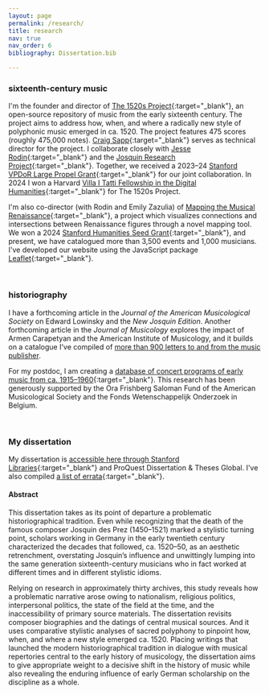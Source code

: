 ```yaml
---
layout: page
permalink: /research/
title: research
nav: true
nav_order: 6
bibliography: Dissertation.bib

---
```


### sixteenth-century music

I'm the founder and director of [The 1520s Project](https://www.1520s-project.org){:target="_blank"}, an open-source repository of music from the early sixteenth century. The project aims to address how, when, and where a radically new style of polyphonic music emerged in ca. 1520. The project features 475 scores (roughly 475,000 notes). [Craig Sapp](https://music.stanford.edu/people/craig-sapp-0){:target="_blank"} serves as technical director for the project. I collaborate closely with [Jesse Rodin](https://music.stanford.edu/people/jesse-rodin){:target="_blank"} and the [Josquin Research Project](https://josquin.stanford.edu){:target="_blank"}. Together, we received a 2023–24 [Stanford VPDoR Large Propel Grant](https://propelgrants.stanford.edu/){:target="_blank"} for our joint collaboration. In 2024 I won a Harvard [Villa I Tatti Fellowship in the Digital Humanities](https://itatti.harvard.edu/fellowship-digital-humanities){:target="_blank"} for The 1520s Project.

I'm also co-director (with Rodin and Emily Zazulia) of [Mapping the Musical Renaissance](https://renaissancemapping.org){:target="_blank"}, a project which visualizes connections and intersections between Renaissance figures through a novel mapping tool. We won a 2024 [Stanford Humanities Seed Grant](https://publichumanities.stanford.edu/research-grants/humanities-seed-grants){:target="_blank"}, and present, we have catalogued more than 3,500 events and 1,000 musicians. I've developed our website using the JavaScript package [Leaflet](https://leafletjs.com){:target="_blank"}.

<br>

### historiography

I have a forthcoming article in the _Journal of the American Musicological Society_ on Edward Lowinsky and the _New Josquin Edition_. Another forthcoming article in the _Journal of Musicology_ explores the impact of Armen Carapetyan and the American Institute of Musicology, and it builds on a catalogue I've compiled of [more than 900 letters to and from the music publisher](../Carapetyan).

For my postdoc, I am creating a [database of concert programs of early music from ca. 1915–1960](https://www.concertsdatabase.org/){:target="_blank"}. This research has been generously supported by the Ora Frishberg Saloman Fund of the American Musicological Society and the Fonds Wetenschappelijk Onderzoek in Belgium.

<br>

### My dissertation

My dissertation is [accessible here through Stanford Libraries](https://purl.stanford.edu/gb578zc4005){:target="_blank"} and ProQuest Dissertation & Theses Global. I've also compiled [a list of errata](/research/Ory_Dissertation_Errata.pdf){:target="_blank"}.

#### Abstract

This dissertation takes as its point of departure a problematic historiographical tradition. Even while recognizing that the death of the famous composer Josquin des Prez (1450–1521) marked a stylistic turning point, scholars working in Germany in the early twentieth century characterized the decades that followed, ca. 1520–50, as an aesthetic retrenchment, overstating Josquin’s influence and unwittingly lumping into the same generation sixteenth-century musicians who in fact worked at different times and in different stylistic idioms.

Relying on research in approximately thirty archives, this study reveals how a problematic narrative arose owing to nationalism, religious politics, interpersonal politics, the state of the field at the time, and the inaccessibility of primary source materials. The dissertation revisits composer biographies and the datings of central musical sources. And it uses comparative stylistic analyses of sacred polyphony to pinpoint how, when, and where a new style emerged ca. 1520. Placing writings that launched the modern historiographical tradition in dialogue with musical repertories central to the early history of musicology, the dissertation aims to give appropriate weight to a decisive shift in the history of music while also revealing the enduring influence of early German scholarship on the discipline as a whole.